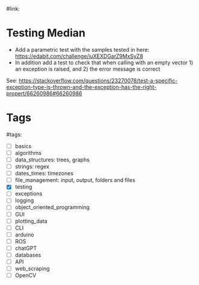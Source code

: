 #link:

# Testing Median

* Add a parametric test with the samples tested in here: https://edabit.com/challenge/iuXEXDGarZ9MxSyZ8
* In addition add a test to check that when calling with an empty vector 1) an exception is raised, and 2) the error message is correct

See: https://stackoverflow.com/questions/23270078/test-a-specific-exception-type-is-thrown-and-the-exception-has-the-right-propert/66260986#66260986

# Tags

#tags: 
- [ ] basics
- [ ] algorithms
- [ ] data_structures: trees, graphs
- [ ] strings: regex
- [ ] dates_times: timezones
- [ ] file_management: input, output, folders and files
- [x] testing
- [ ] exceptions
- [ ] logging
- [ ] object_oriented_programming
- [ ] GUI
- [ ] plotting_data
- [ ] CLI
- [ ] arduino
- [ ] ROS
- [ ] chatGPT
- [ ] databases
- [ ] API
- [ ] web_scraping
- [ ] OpenCV